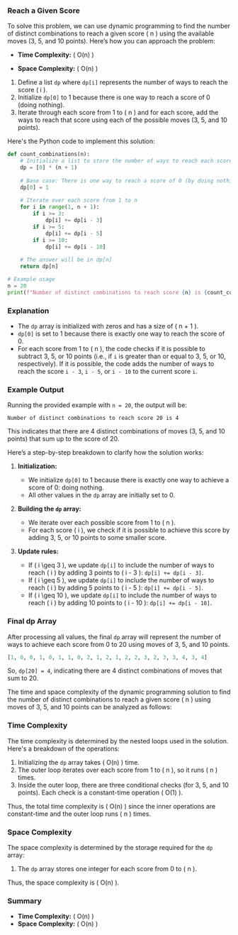 ### Reach a Given Score

To solve this problem, we can use dynamic programming to find the number of distinct combinations to reach a given score \( n \) using the available moves (3, 5, and 10 points). Here’s how you can approach the problem:

- **Time Complexity:** \( O(n) \)

- **Space Complexity:** \( O(n) \)

1. Define a list `dp` where `dp[i]` represents the number of ways to reach the score \( i \).
2. Initialize `dp[0]` to 1 because there is one way to reach a score of 0 (doing nothing).
3. Iterate through each score from 1 to \( n \) and for each score, add the ways to reach that score using each of the possible moves (3, 5, and 10 points).

Here's the Python code to implement this solution:

```python
def count_combinations(n):
    # Initialize a list to store the number of ways to reach each score from 0 to n
    dp = [0] * (n + 1)
    
    # Base case: There is one way to reach a score of 0 (by doing nothing)
    dp[0] = 1
    
    # Iterate over each score from 1 to n
    for i in range(1, n + 1):
        if i >= 3:
            dp[i] += dp[i - 3]
        if i >= 5:
            dp[i] += dp[i - 5]
        if i >= 10:
            dp[i] += dp[i - 10]
    
    # The answer will be in dp[n]
    return dp[n]

# Example usage
n = 20
print(f"Number of distinct combinations to reach score {n} is {count_combinations(n)}")
```

### Explanation
- The `dp` array is initialized with zeros and has a size of \( n + 1 \).
- `dp[0]` is set to 1 because there is exactly one way to reach the score of 0.
- For each score from 1 to \( n \), the code checks if it is possible to subtract 3, 5, or 10 points (i.e., if `i` is greater than or equal to 3, 5, or 10, respectively). If it is possible, the code adds the number of ways to reach the score `i - 3`, `i - 5`, or `i - 10` to the current score `i`.

### Example Output
Running the provided example with `n = 20`, the output will be:
```
Number of distinct combinations to reach score 20 is 4
```

This indicates that there are 4 distinct combinations of moves (3, 5, and 10 points) that sum up to the score of 20.

Here’s a step-by-step breakdown to clarify how the solution works:

1. **Initialization:**
   - We initialize `dp[0]` to 1 because there is exactly one way to achieve a score of 0: doing nothing.
   - All other values in the `dp` array are initially set to 0.

2. **Building the `dp` array:**
   - We iterate over each possible score from 1 to \( n \).
   - For each score \( i \), we check if it is possible to achieve this score by adding 3, 5, or 10 points to some smaller score.

3. **Update rules:**
   - If \( i \geq 3 \), we update `dp[i]` to include the number of ways to reach \( i \) by adding 3 points to \( i - 3 \): `dp[i] += dp[i - 3]`.
   - If \( i \geq 5 \), we update `dp[i]` to include the number of ways to reach \( i \) by adding 5 points to \( i - 5 \): `dp[i] += dp[i - 5]`.
   - If \( i \geq 10 \), we update `dp[i]` to include the number of ways to reach \( i \) by adding 10 points to \( i - 10 \): `dp[i] += dp[i - 10]`.

### Final dp Array
After processing all values, the final `dp` array will represent the number of ways to achieve each score from 0 to 20 using moves of 3, 5, and 10 points.

```python
[1, 0, 0, 1, 0, 1, 1, 0, 2, 1, 2, 1, 2, 2, 3, 2, 3, 3, 4, 3, 4]
```

So, `dp[20] = 4`, indicating there are 4 distinct combinations of moves that sum to 20.

The time and space complexity of the dynamic programming solution to find the number of distinct combinations to reach a given score \( n \) using moves of 3, 5, and 10 points can be analyzed as follows:

### Time Complexity
The time complexity is determined by the nested loops used in the solution. Here's a breakdown of the operations:

1. Initializing the `dp` array takes \( O(n) \) time.
2. The outer loop iterates over each score from 1 to \( n \), so it runs \( n \) times.
3. Inside the outer loop, there are three conditional checks (for 3, 5, and 10 points). Each check is a constant-time operation \( O(1) \).

Thus, the total time complexity is \( O(n) \) since the inner operations are constant-time and the outer loop runs \( n \) times.

### Space Complexity
The space complexity is determined by the storage required for the `dp` array:

1. The `dp` array stores one integer for each score from 0 to \( n \).

Thus, the space complexity is \( O(n) \).

### Summary
- **Time Complexity:** \( O(n) \)
- **Space Complexity:** \( O(n) \)